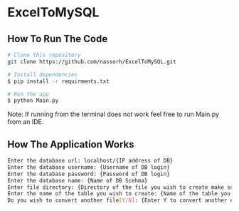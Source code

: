 # ExcelToMySQL
## How To Run The Code
```bash
# Clone this repository
git clone https://github.com/nassorh/ExcelToMySQL.git

# Install dependencies
$ pip install -r requirments.txt

# Run the app
$ python Main.py
```
Note: If running from the terminal does not work feel free to run Main.py from an IDE.

## How The Application Works
```bash
Enter the database url: localhost/{IP address of DB}
Enter the database username: {Username of DB login}
Enter the database password: {Password of DB login}
Enter the database name: {Name of DB Scehma}
Enter file directory: {Directory of the file you wish to create make sure to include .csv}
Enter the name of the table you wish to create: {Name of the table you wish to create}
Do you wish to convert another file[Y/N]: {Enter Y to convert another excel final/Enter N to leave the application}
```
